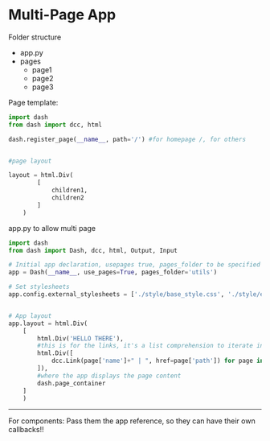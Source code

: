 # Multi-Page App

Folder structure

- app.py
- pages
	+ page1
	+ page2
	+ page3

Page template:
```py
import dash
from dash import dcc, html

dash.register_page(__name__, path='/') #for homepage /, for others


#page layout

layout = html.Div(
		[
			children1,
			children2
		]
	)
```



app.py to allow multi page
```py
import dash
from dash import Dash, dcc, html, Output, Input

# Initial app declaration, usepages true, pages_folder to be specified if named differently than 'pages'; also if 'pages' is in another folder, in this case utils
app = Dash(__name__, use_pages=True, pages_folder='utils')

# Set stylesheets
app.config.external_stylesheets = ['./style/base_style.css', './style/extra_style.css']


# App layout
app.layout = html.Div(
    [
        html.Div('HELLO THERE'),
        #this is for the links, it's a list comprehension to iterate in pre-determined values
        html.Div([
            dcc.Link(page['name']+" | ", href=page['path']) for page in dash.page_registry.values()
        ]),
        #where the app displays the page content 
        dash.page_container
    ]
    )

```





--------------- 
For components:
Pass them the app reference, so they can have their own callbacks!!















